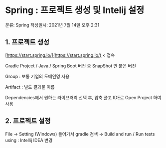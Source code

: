 # Spring : 프로젝트 생성 및 Intelij  설정

분류: Spring
작성일시: 2021년 7월 14일 오후 2:31

## 1. 프로젝트 생성

[https://start.spring.io/](https://start.spring.io/) < 접속

Gradle Project / Java / Spring Boot 버전 중 SnapShot 안 붙은 버전

Group : 보통 기업의 도메인명 사용

Artifact : 빌드 결과물 이름 

Dependencies에서 원하는 라이브러리 선택 후, 압축 풀고 IDE로 Open Project 하여 사용

## 2. 프로젝트 설정

File → Setting (Windows) 들어가서 gradle 검색 → Build and run / Run tests using : Intellij IDEA 변경